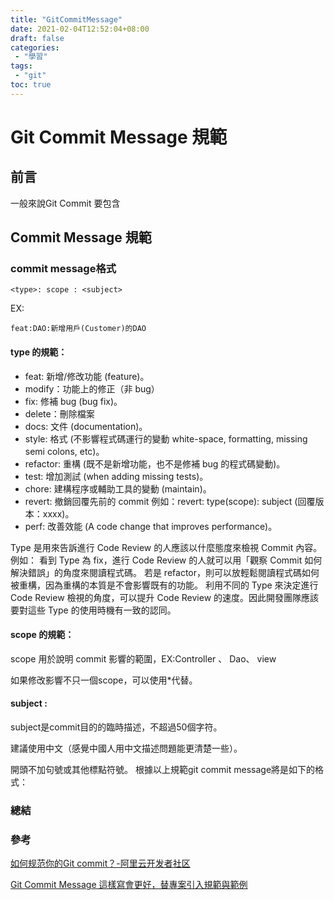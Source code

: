 ```yaml
---
title: "GitCommitMessage"
date: 2021-02-04T12:52:04+08:00
draft: false
categories:
 - "學習"
tags:
 - "git"
toc: true
---
```


# Git Commit Message 規範
<!--more-->

## 前言
   一般來說Git Commit 要包含 

## Commit Message 規範

### commit message格式

```
<type>: scope : <subject>

```
EX:
```
feat:DAO:新增用戶(Customer)的DAO
```


#### type 的規範：
- feat: 新增/修改功能 (feature)。
- modify：功能上的修正（非 bug）
- fix: 修補 bug (bug fix)。
- delete：刪除檔案
- docs: 文件 (documentation)。
- style: 格式 (不影響程式碼運行的變動 white-space, formatting, missing semi colons, etc)。
- refactor: 重構 (既不是新增功能，也不是修補 bug 的程式碼變動)。
- test: 增加測試 (when adding missing tests)。
- chore: 建構程序或輔助工具的變動 (maintain)。
- revert: 撤銷回覆先前的 commit 例如：revert: type(scope): subject (回覆版本：xxxx)。
- perf: 改善效能 (A code change that improves performance)。

Type 是用來告訴進行 Code Review 的人應該以什麼態度來檢視 Commit 內容。
例如：
看到 Type 為 fix，進行 Code Review 的人就可以用「觀察 Commit 如何解決錯誤」的角度來閱讀程式碼。
若是 refactor，則可以放輕鬆閱讀程式碼如何被重構，因為重構的本質是不會影響既有的功能。
利用不同的 Type 來決定進行 Code Review 檢視的角度，可以提升 Code Review 的速度。因此開發團隊應該要對這些 Type 的使用時機有一致的認同。

#### scope 的規範：

scope 用於說明 commit  影響的範圍，EX:Controller 、 Dao、 view

如果修改影響不只一個scope，可以使用*代替。

#### subject :

subject是commit目的的臨時描述，不超過50個字符。

建議使用中文（感覺中國人用中文描述問題能更清楚一些）。

開頭不加句號或其他標點符號。
根據以上規範git commit message將是如下的格式：

### 總結

### 參考

[如何规范你的Git commit？-阿里云开发者社区](https://developer.aliyun.com/article/770277)

[Git Commit Message 這樣寫會更好，替專案引入規範與範例](https://wadehuanglearning.blogspot.com/2019/05/commit-commit-commit-why-what-commit.html)
